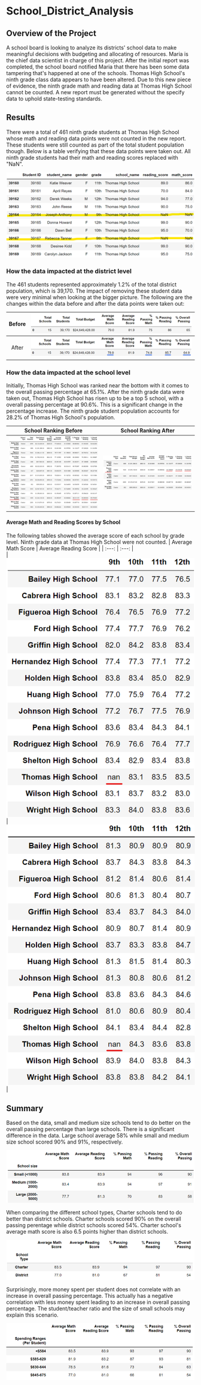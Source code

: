 # School_District_Analysis

## Overview of the Project
A school board is looking to analyze its districts' school data to make meaningful decisions with budgeting and allocating of resources. Maria is the chief data scientist in charge of this project. After the initial report was completed, the school board notified Maria that there has been some data tampering that's happened at one of the schools. Thomas High School's ninth grade class data appears to have been altered. Due to this new piece of evidence, the ninth grade math and reading data at Thomas High School cannot be counted. A new report must be generated without the specify data to uphold state-testing standards.   

## Results
There were a total of 461 ninth grade students at Thomas High School whose math and reading data points were not counted in the new report. These students were still counted as part of the total student population though. Below is a table verifying that these data points were taken out. All ninth grade students had their math and reading scores replaced with "NaN".

<img src = "Resources/student_grade_9.png" width = 600>

### How the data impacted at the district level
The 461 students represented approximately 1.2% of the total district population, which is 39,170. The impact of removing these student data were very minimal when looking at the bigger picture. The following are the changes within the data before and after the data points were taken out:

| Before  | <img src = "Resources/district_summary_before.png"> |
| :---: | :---:   |
| After   | <img src = "Resources/district_summary_after.png"> |

### How the data impacted at the school level
Initially, Thomas High School was ranked near the bottom with it comes to the overall passing percentage at 65.1%. After the ninth grade data were taken out, Thomas High School has risen up to be a top 5 school, with a overall passing percentage at 90.6%. This is a significant change in the percentage increase. The ninth grade student population accounts for 28.2% of Thomas High School's population. 

| School Ranking Before | School Ranking After |
| :---:    | :---:  |     
| <img src = "Resources/per_school_before.png">  |  <img src = "Resources/per_school_after.png"> |


#### Average Math and Reading Scores by School
The following tables showed the average score of each school by grade level. Ninth grade data at Thomas High School were not counted.
| Average Math Score | Average Reading Score |
| :---:    | :---:  |     
| <img src = "Resources/math_score_by_grade.png">  |  <img src = "Resources/reading_score_by_grade.png"> |

## Summary
Based on the data, small and medium size schools tend to do better on the overall passing percentage than large schools. There is a significant difference in the data. Large school average 58% while small and medium size school scored 90% and 91%, respectively. 

<img src = "Resources/school_size.png" width = 600>

When comparing the different school types, Charter schools tend to do better than district schools. Charter schools scored 90% on the overall passing perentage while district schools scored 54%. Charter school's average math score is also 6.5 points higher than district schools.

<img src = "Resources/school_type.png" width = 600>

Surprisingly, more money spent per student does not correlate with an increase in overall passing percentage. This actually has a negative correlation with less money spent leading to an increase in overall passing percentage. The student/teacher ratio and the size of small schools may explain this scenario. 

<img src = "Resources/spending_range.png" width = 600>





